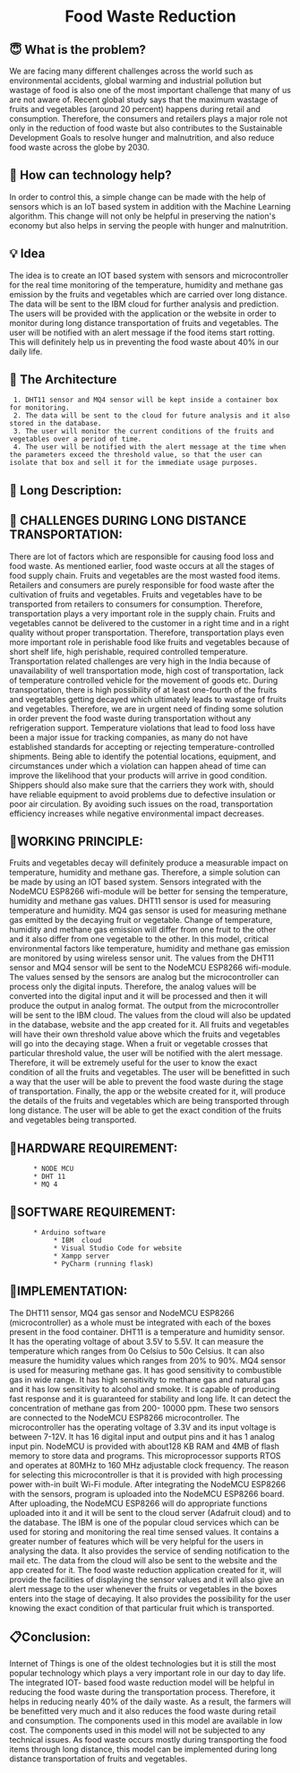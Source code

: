 <h1 align="center">Food Waste Reduction</h1>


## :innocent: What is the problem?

We are facing many different challenges across the world such as environmental accidents, global warming and industrial pollution but wastage of food is also one of the most important challenge that many of us are not aware of. Recent global study says that the maximum wastage of fruits and vegetables (around 20 percent) happens during retail and consumption. Therefore, the consumers and retailers plays a major role not only in the reduction of food waste but also contributes to the Sustainable Development Goals to resolve hunger and malnutrition, and also reduce food waste across the globe by 2030. 

## :thinking: How can technology help?

 In order to control this, a simple change can be made with the help of sensors which is an IoT based system in addition with the Machine Learning algorithm. This change will not only be helpful in preserving the nation's economy but also helps in serving the people with hunger and malnutrition. 
 
## :bulb: Idea

  The idea is to create an IOT based system with sensors and microcontroller for the real time monitoring of the temperature, humidity and methane gas emission by the fruits and vegetables which are carried over long distance. The data will be sent to the IBM cloud for further analysis and prediction. The users will be provided with the application or the website in order to monitor during long distance transportation of fruits and vegetables. The user will be notified with an alert message if the food items start rotting. This will definitely help us in preventing the food waste about 40% in our daily life.

## 🔳 The Architecture

     1.	DHT11 sensor and MQ4 sensor will be kept inside a container box for monitoring.
     2.	The data will be sent to the cloud for future analysis and it also stored in the database.
     3.	The user will monitor the current conditions of the fruits and vegetables over a period of time.
     4.	The user will be notified with the alert message at the time when the parameters exceed the threshold value, so that the user can isolate that box and sell it for the immediate usage purposes.

## :open_file_folder: Long Description:

   ## :pushpin: CHALLENGES DURING LONG DISTANCE TRANSPORTATION:

   There are lot of factors which are responsible for causing food loss and food waste. As mentioned earlier, food waste occurs at all the stages of food supply chain. Fruits and vegetables are the most wasted food items. Retailers and consumers are purely responsible for food waste after the cultivation of fruits and vegetables. Fruits and vegetables have to be transported from retailers to consumers for consumption. Therefore, transportation plays a very important role in the supply chain. Fruits and vegetables cannot be delivered to the customer in a right time and in a right quality without proper transportation. Therefore, transportation plays even more important role in perishable food like fruits and vegetables because of short shelf life, high perishable, required controlled temperature. Transportation related challenges are very high in the India because of unavailability of well transportation mode, high cost of transportation, lack of temperature controlled vehicle for the movement of goods etc. During transportation, there is high possibility of at least one-fourth of the fruits and vegetables getting decayed which ultimately leads to wastage of fruits and vegetables. Therefore, we are in urgent need of finding some solution in order prevent the food waste during transportation without any refrigeration support. Temperature violations that lead to food loss have been a major issue for tracking companies, as many do not have established standards for accepting or rejecting temperature-controlled shipments. Being able to identify the potential locations, equipment, and circumstances under which a violation can happen ahead of time can improve the likelihood that your products will arrive in good condition. Shippers should also make sure that the carriers they work with, should have reliable equipment to avoid problems due to defective insulation or poor air circulation. By avoiding such issues on the road, transportation efficiency increases while negative environmental impact decreases.

   ## :pushpin:WORKING PRINCIPLE:

   Fruits and vegetables decay will definitely produce a measurable impact on temperature, humidity and methane gas. Therefore, a simple solution can be made by using an IOT based system. Sensors integrated with the NodeMCU ESP8266 wifi-module will be better for sensing the temperature, humidity and methane gas values. DHT11 sensor is used for measuring temperature and humidity. MQ4 gas sensor is used for measuring methane gas emitted by the decaying fruit or vegetable. Change of temperature, humidity and methane gas emission will differ from one fruit to the other and it also differ from one vegetable to the other. In this model, critical environmental factors like temperature, humidity and methane gas emission are monitored by using wireless sensor unit. The values from the DHT11 sensor and MQ4 sensor will be sent to the NodeMCU ESP8266 wifi-module. The values sensed by the sensors are analog but the microcontroller can process only the digital inputs. Therefore, the analog values will be converted into the digital input and it will be processed and then it will produce the output in analog format. The output from the microcontroller will be sent to the IBM cloud. The values from the cloud will also be updated in the database, website and the app created for it. All fruits and vegetables will have their own threshold value above which the fruits and vegetables will go into the decaying stage. When a fruit or vegetable crosses that particular threshold value, the user will be notified with the alert message. Therefore, it will be extremely useful for the user to know the exact condition of all the fruits and vegetables. The user will be benefitted in such a way that the user will be able to prevent the food waste during the stage of transportation. Finally, the app or the website created for it, will produce the details of the fruits and vegetables which are being transported through long distance. The user will be able to get the exact condition of the fruits and vegetables being transported.

   ## :round_pushpin:HARDWARE REQUIREMENT:

          * NODE MCU
          * DHT 11 
          * MQ 4

   ## :round_pushpin:SOFTWARE REQUIREMENT:

          * Arduino software 
               * IBM  cloud 
               * Visual Studio Code for website
               * Xampp server
               * PyCharm (running flask)

   ## :pushpin:IMPLEMENTATION:

   The DHT11 sensor, MQ4 gas sensor and NodeMCU ESP8266 (microcontroller) as a whole must be integrated with each of the boxes present in the food container. DHT11 is a temperature and humidity sensor. It has the operating voltage of about 3.5V to 5.5V. It can measure the temperature which ranges from 0o Celsius to 50o Celsius. It can also measure the humidity values which ranges from 20% to 90%. MQ4 sensor is used for measuring methane gas. It has good sensitivity to combustible gas in wide range. It has high sensitivity to methane gas and natural gas and it has low sensitivity to alcohol and smoke. It is capable of producing fast response and it is guaranteed for stability and long life. It can detect the concentration of methane gas from 200- 10000 ppm. These two sensors are connected to the NodeMCU ESP8266 microcontroller. The microcontroller has the operating voltage of 3.3V and its input voltage is between 7-12V. It has 16 digital input and output pins and it has 1 analog input pin. NodeMCU is provided with about128 KB RAM and 4MB of flash memory to store data and programs. This microprocessor supports RTOS and operates at 80MHz to 160 MHz adjustable clock frequency. The reason for selecting this microcontroller is that it is provided with high processing power with-in built Wi-Fi module. After integrating the NodeMCU ESP8266 with the sensors, program is uploaded into the NodeMCU ESP8266 board. After uploading, the NodeMCU ESP8266 will do appropriate functions uploaded into it and it will be sent to the cloud server (Adafruit cloud) and to the database. The IBM is one of the popular cloud services which can be used for storing and monitoring the real time sensed values. It contains a greater number of features which will be very helpful for the users in analysing the data. It also provides the service of sending notification to the mail etc. The data from the cloud will also be sent to the website and the app created for it. The food waste reduction application created for it, will provide the facilities of displaying the sensor values and it will also give an alert message to the user whenever the fruits or vegetables in the boxes enters into the stage of decaying. It also provides the possibility for the user knowing the exact condition of that particular fruit which is transported.

## :clipboard:Conclusion:

 Internet of Things is one of the oldest technologies but it is still the most popular technology which plays a very important role in our day to day life. The integrated IOT- based food waste reduction model will be helpful in reducing the food waste during the transportation process. Therefore, it helps in reducing nearly 40% of the daily waste. As a result, the farmers will be benefitted very much and it also reduces the food waste during retail and consumption. The components used in this model are available in low cost. The components used in this model will not be subjected to any technical issues. As food waste occurs mostly during transporting the food items through long distance, this model can be implemented during long distance transportation of fruits and vegetables.

